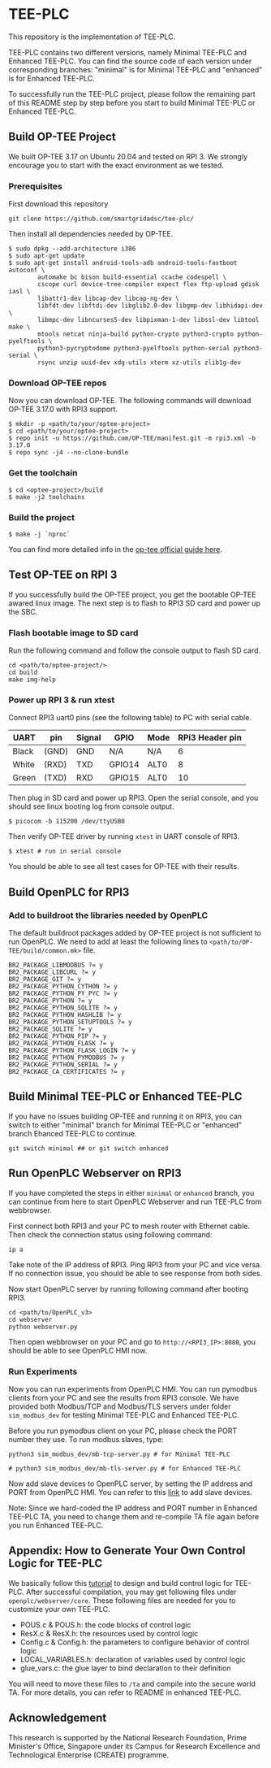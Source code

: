 # TEE-PLC

This repository is the implementation of TEE-PLC. 

TEE-PLC contains two different versions, namely Minimal TEE-PLC and Enhanced TEE-PLC.
You can find the source code of each version under corresponding branches: "minimal" is for Minimal TEE-PLC and "enhanced" is for Enhanced TEE-PLC.

To successfully run the TEE-PLC project, please follow the remaining part of this README step by step before you start to build Minimal TEE-PLC or Enhanced TEE-PLC.


## Build OP-TEE Project

We built OP-TEE 3.17 on Ubuntu 20.04 and tested on RPI 3. We strongly encourage you to start with the exact environment as we tested. 

### Prerequisites
First download this repository

``` shell
git clone https://github.com/smartgridadsc/tee-plc/
```

Then install all dependencies needed by OP-TEE.

``` shell
$ sudo dpkg --add-architecture i386
$ sudo apt-get update
$ sudo apt-get install android-tools-adb android-tools-fastboot autoconf \
        automake bc bison build-essential ccache codespell \
        cscope curl device-tree-compiler expect flex ftp-upload gdisk iasl \
        libattr1-dev libcap-dev libcap-ng-dev \
        libfdt-dev libftdi-dev libglib2.0-dev libgmp-dev libhidapi-dev \
        libmpc-dev libncurses5-dev libpixman-1-dev libssl-dev libtool make \
        mtools netcat ninja-build python-crypto python3-crypto python-pyelftools \
        python3-pycryptodome python3-pyelftools python-serial python3-serial \
        rsync unzip uuid-dev xdg-utils xterm xz-utils zlib1g-dev
```

### Download OP-TEE repos

Now you can download OP-TEE. The following commands will download OP-TEE 3.17.0 with RPI3 support.

``` shell
$ mkdir -p <path/to/your/optee-project>
$ cd <path/to/your/optee-project>
$ repo init -u https://github.com/OP-TEE/manifest.git -m rpi3.xml -b 3.17.0
$ repo sync -j4 --no-clone-bundle
```

### Get the toolchain

``` shell
$ cd <optee-project>/build
$ make -j2 toolchains
```

### Build the project

``` shell
$ make -j `nproc`
```

You can find more detailed info in the [op-tee official guide here](https://optee.readthedocs.io/en/3.17.0/building/gits/build.html#build).

## Test OP-TEE on RPI 3

If you successfully build the OP-TEE project, you get the bootable OP-TEE awared linux image. The next step is to flash to RPI3 SD card and power up the SBC.

### Flash bootable image to SD card

Run the following command and follow the console output to flash SD card.

``` shell
cd <path/to/optee-project/>
cd build
make img-help
```

### Power up RPI 3 & run xtest

Connect RPI3 uart0 pins (see the following table) to PC with serial cable.

| UART   | pin   | Signal | GPIO   | Mode  | RPi3 Header pin |
|--------|-------|--------|--------|-------|-----------------|
| Black  | (GND) | GND    | N/A    | N/A   | 6               |
| White  | (RXD) | TXD    | GPIO14 | ALT0  | 8               |
| Green  | (TXD) | RXD    | GPIO15 | ALT0  | 10              |

Then plug in SD card and power up RPI3. Open the serial console, and you should see linux booting log from console output.

``` shell
$ picocom -b 115200 /dev/ttyUSB0
```

Then verify OP-TEE driver by running `xtest` in UART console of RPI3.

``` shell
$ xtest # run in serial console
```

You should be able to see all test cases for OP-TEE with their results.

## Build OpenPLC for RPI3

### Add to buildroot the libraries needed by OpenPLC
The default buildroot packages added by OP-TEE project is not sufficient to run OpenPLC. We need to add at least the following lines to `<path/to/OP-TEE/build/common.mk>` file.

``` shell
BR2_PACKAGE_LIBMODBUS ?= y
BR2_PACKAGE_LIBCURL ?= y
BR2_PACKAGE_GIT ?= y
BR2_PACKAGE_PYTHON_CYTHON ?= y
BR2_PACKAGE_PYTHON_PY_PYC ?= y
BR2_PACKAGE_PYTHON ?= y
BR2_PACKAGE_PYTHON_SQLITE ?= y
BR2_PACKAGE_PYTHON_HASHLIB ?= y
BR2_PACKAGE_PYTHON_SETUPTOOLS ?= y
BR2_PACKAGE_SQLITE ?= y
BR2_PACKAGE_PYTHON_PIP ?= y
BR2_PACKAGE_PYTHON_FLASK ?= y
BR2_PACKAGE_PYTHON_FLASK_LOGIN ?= y
BR2_PACKAGE_PYTHON_PYMODBUS ?= y
BR2_PACKAGE_PYTHON_SERIAL ?= y
BR2_PACKAGE_CA_CERTIFICATES ?= y
```

## Build Minimal TEE-PLC or Enhanced TEE-PLC

If you have no issues building OP-TEE and running it on RPI3, you can switch to either "minimal" branch for Minimal TEE-PLC or "enhanced" branch Ehanced TEE-PLC to continue.

``` shell
git switch minimal ## or git switch enhanced
```

## Run OpenPLC Webserver on RPI3
If you have completed the steps in either `minimal` or `enhanced` branch, you can continue from here to start OpenPLC Webserver and run TEE-PLC from webbrowser.

First connect both RPI3 and your PC to mesh router with Ethernet cable. Then check the connection status using following command:

``` shell
ip a
```

Take note of the IP address of RPI3. Ping RPI3 from your PC and vice versa. If no connection issue, you should be able to see response from both sides.

Now start OpenPLC server by running following command after booting RPI3.

``` shell
cd <path/to/OpenPLC_v3>
cd webserver
python webserver.py
```

Then open webbrowser on your PC and go to `http://<RPI3_IP>:8080`, you should be able to see OpenPLC HMI now.

### Run Experiments

Now you can run experiments from OpenPLC HMI. You can run pymodbus clients from your PC and see the results from RPI3 console. We have provided both Modbus/TCP and Modbus/TLS servers under folder `sim_modbus_dev` for testing Minimal TEE-PLC and Enhanced TEE-PLC.

Before you run pymodbus client on your PC, please check the PORT number they use. To run modbus slaves, type:

``` shell
python3 sim_modbus_dev/mb-tcp-server.py # for Minimal TEE-PLC

# python3 sim_modbus_dev/mb-tls-server.py # for Enhanced TEE-PLC

```

Now add slave devices to OpenPLC server, by setting the IP address and PORT from OpenPLC HMI. You can refer to this [link](https://autonomylogic.com/docs/2-6-slave-devices/) to add slave devices.

Note: Since we hard-coded the IP address and PORT number in Enhanced TEE-PLC TA, you need to change them and re-compile TA file again before you run Enhanced TEE-PLC.

## Appendix: How to Generate Your Own Control Logic for TEE-PLC
We basically follow this [tutorial](https://autonomylogic.com/docs/3-2-creating-your-first-project-on-openplc-editor/) to design and build control logic for TEE-PLC. After successful compilation, you may get following files under `openplc/webserver/core`. These following files are needed for you to customize your own TEE-PLC.

- POUS.c & POUS.h: the code blocks of control logic
- ResX.c & ResX.h: the resources used by control logic
- Config.c & Config.h: the parameters to configure behavior of control logic
- LOCAL_VARIABLES.h: declaration of variables used by control logic
- glue_vars.c: the glue layer to bind declaration to their definition

You will need to move these files to `/ta` and compile into the secure world TA. For more details, you can refer to README in enhanced TEE-PLC.

## Acknowledgement
This research is supported by the National Research Foundation, Prime Minister's Office, Singapore under its Campus for Research Excellence and Technological Enterprise (CREATE) programme.